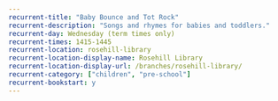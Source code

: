 ```yaml
---
recurrent-title: "Baby Bounce and Tot Rock"
recurrent-description: "Songs and rhymes for babies and toddlers."
recurrent-day: Wednesday (term times only)
recurrent-times: 1415-1445
recurrent-location: rosehill-library
recurrent-location-display-name: Rosehill Library
recurrent-location-display-url: /branches/rosehill-library/
recurrent-category: ["children", "pre-school"]
recurrent-bookstart: y
---
```

